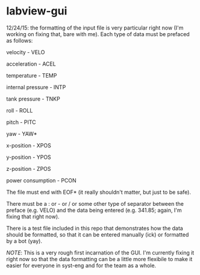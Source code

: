 # labview-gui

12/24/15: the formatting of the input file is very particular right now (I'm working on fixing that, bare with me). Each type of data must be prefaced as follows:

velocity - VELO

acceleration - ACEL

temperature - TEMP

internal pressure - INTP

tank pressure - TNKP

roll - ROLL

pitch - PITC

yaw - YAW*

x-position - XPOS

y-position - YPOS

z-position - ZPOS

power consumption - PCON

The file must end with EOF* (it really shouldn't matter, but just to be safe).

There must be a : or - or / or some other type of separator between the preface (e.g. VELO) and the data being entered (e.g. 341.85; again, I'm fixing that right now).

There is a test file included in this repo that demonstrates how the data should be formatted, so that it can be entered manually (ick) or formatted by a bot (yay).

*NOTE*: This is a very rough first incarnation of the GUI. I'm currently fixing it right now so that the data formatting can be a little more flexibile to make it easier for everyone in syst-eng and for the team as a whole.
